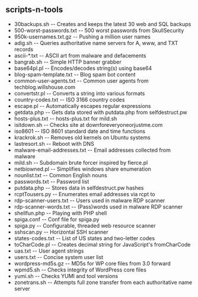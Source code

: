scripts-n-tools
---------------

- 30backups.sh -- Creates and keeps the latest 30 web and SQL backups
- 500-worst-passwords.txt -- 500 worst passwords from SkullSecurity
- 950k-usernames.txt.gz -- Pushing a million user names
- adig.sh -- Queries authoritative name servers for A, www, and TXT records
- ascii-*.txt -- ASCII art from malware and defacements
- bangrab.sh -- Simple HTTP banner grabber
- base64pl.pl -- Encodes/decodes string(s) using base64
- blog-spam-template.txt -- Blog spam bot content
- common-user-agents.txt -- Common user agents from techblog.willshouse.com
- convertstr.pl -- Converts a string into various formats
- country-codes.txt -- ISO 3166 country codes
- escape.pl -- Automatically escapes regular expressions
- getdata.php -- Gets data stored with putdata.php from selfdestruct.pw
- hosts-plus.txt -- hosts-plus.txt for mild.sh
- isitdown.sh -- Checks site at downforeveryoneorjustme.com
- iso8601 -- ISO 8601 standard date and time functions
- krackrok.sh -- Removes old kernels on Ubuntu systems
- lastresort.sh -- Reboot with DNS
- malware-email-addresses.txt -- Email addresses collected from malware
- mild.sh -- Subdomain brute forcer inspired by fierce.pl
- netbiowned.pl -- Simplifies windows share enumeration
- nounlist.txt -- Common English nouns
- passwords.txt -- Password list
- putdata.php -- Stores data in selfdestruct.pw hashes
- rcptTousers.py -- Enumerates email addresses via rcpt to
- rdp-scanner-users.txt -- Users used in malware RDP scanner
- rdp-scanner-words.txt -- (Pass)words used in malware RDP scanner
- shellfun.php -- Playing with PHP shell
- spiga.conf -- Conf file for spiga.py
- spiga.py -- Configurable, threaded web resource scanner
- sshscan.py -- Horizontal SSH scanner
- states-codes.txt -- List of US states and two-letter codes
- toCharCode.pl -- Creates decimal string for JavaScript's fromCharCode
- uas.txt -- User agent strings
- users.txt -- Concise system user list
- wordpress-md5s.gz -- MD5s for WP core files from 3.0 forward
- wpmd5.sh -- Checks integrity of WordPress core files
- yumi.sh -- Checks YUMI and tool versions
- zonetrans.sh -- Attempts full zone transfer from each authoritative name server
